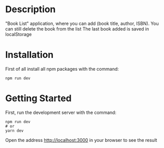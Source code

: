 # Description
"Book List" application, where you can add (book title, author, ISBN). You can still delete the book from the list
The last book added is saved in localStorage 
# Installation
First of all install all npm packages with the command:
```
npm run dev
```
# Getting Started
First, run the development server with the command: 
```
npm run dev
# or
yarn dev
```
Open the address [http://localhost:3000](http://localhost:3000) in your browser to see the result
